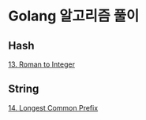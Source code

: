 # Golang 알고리즘 풀이

## Hash
[13. Roman to Integer](hash/roman_to_integer.go)

## String
[14. Longest Common Prefix](string/longest_common_prefix.go)
